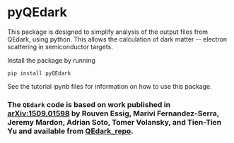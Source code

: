 # pyQEdark

This package is designed to simplify analysis of the output files from QEdark, using python. This allows the calculation of dark matter -- electron scattering in semiconductor targets. 

Install the package by running

`pip install pyQEdark`

See the tutorial ipynb files for information on how to use this package.

### The `QEdark` code is based on work published in [arXiv:1509.01598](https://arxiv.org/abs/1509.01598) by Rouven Essig, Marivi Fernandez-Serra, Jeremy Mardon, Adrian Soto, Tomer Volansky, and Tien-Tien Yu  and available from [QEdark_repo](https://github.com/adrian-soto/QEdark_repo).
